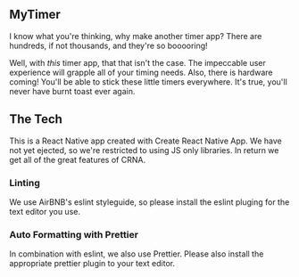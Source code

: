 ## MyTimer

I know what you're thinking, why make another timer app? There are hundreds, if not thousands, and they're so booooring!

Well, with *this* timer app, that that isn't the case. The impeccable user experience will grapple all of your timing needs. Also, there is hardware coming! You'll be able to stick these little timers everywhere. It's true, you'll never have burnt toast ever again.

## The Tech

This is a React Native app created with Create React Native App. We have not yet ejected, so we're restricted to using JS only libraries. In return we get all of the great features of CRNA.

### Linting

We use AirBNB's eslint styleguide, so please install the eslint pluging for the text editor you use.

### Auto Formatting with Prettier

In combination with eslint, we also use Prettier. Please also install the appropriate prettier plugin to your text editor.
